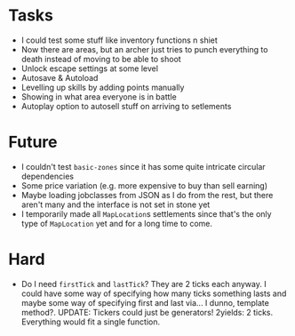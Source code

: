# Tasks
* I could test some stuff like inventory functions n shiet
* Now there are areas, but an archer just tries to punch everything to death instead of moving to be able to shoot
* Unlock escape settings at some level
* Autosave & Autoload
* Levelling up skills by adding points manually
* Showing in what area everyone is in battle
* Autoplay option to autosell stuff on arriving to setlements

# Future
* I couldn't test `basic-zones` since it has some quite intricate circular dependencies
* Some price variation (e.g. more expensive to buy than sell earning)
* Maybe loading jobclasses from JSON as I do from the rest, but there aren't many and the interface is not set in stone yet
* I temporarily made all `MapLocation`s settlements since that's the only type of `MapLocation` yet and for a long time to come.

# Hard
* Do I need `firstTick` and `lastTick`? They are 2 ticks each anyway. I could have some way of specifying how many ticks something lasts and maybe some way of specifying first and last via... I dunno, template method?. UPDATE: Tickers could just be generators! 2yields: 2 ticks. Everything would fit a single function.
